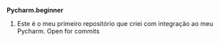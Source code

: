 **Pycharm.beginner**
1. Este é o meu primeiro repositório que criei com integração ao meu Pycharm. Open for commits
